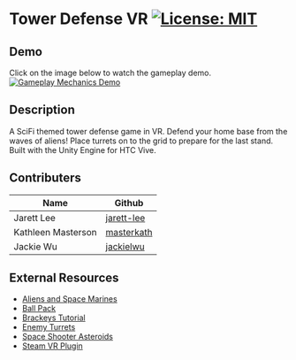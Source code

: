 # Tower Defense VR [![License: MIT](https://img.shields.io/badge/License-MIT-yellow.svg)](https://opensource.org/licenses/MIT)

## Demo
Click on the image below to watch the gameplay demo.
[![Gameplay Mechanics Demo](http://img.youtube.com/vi/eKHQB4YcPD0/0.jpg)](http://www.youtube.com/watch?v=eKHQB4YcPD0)

## Description
A SciFi themed tower defense game in VR. Defend your home base from the waves of aliens! Place turrets on to the grid to prepare for the last stand. Built with the Unity Engine for HTC Vive.

## Contributers
Name|Github
---|---
Jarett Lee | [jarett-lee](https://github.com/jarett-lee)
Kathleen Masterson | [masterkath](https://github.com/masterkath)
Jackie Wu | [jackielwu](https://github.com/jackielwu)

## External Resources
* [Aliens and Space Marines](https://assetstore.unity.com/packages/3d/alien-and-space-marines-units-36365)
* [Ball Pack](https://assetstore.unity.com/packages/3d/props/ball-pack-446)
* [Brackeys Tutorial](https://github.com/Brackeys/Tower-Defense-Tutorial)
* [Enemy Turrets](https://assetstore.unity.com/packages/3d/characters/robots/enemy-turrets-27858)
* [Space Shooter Asteroids](https://assetstore.unity.com/packages/3d/environments/sci-fi/space-shooter-asteroids-96444)
* [Steam VR Plugin](https://assetstore.unity.com/packages/tools/integration/steamvr-plugin-32647)
